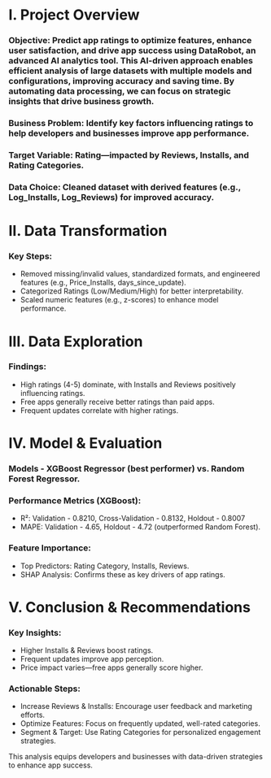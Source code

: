 # I. ​Project Overview 
### Objective: Predict app ratings to optimize features, enhance user satisfaction, and drive app success using DataRobot, an advanced AI analytics tool. This AI-driven approach enables efficient analysis of large datasets with multiple models and configurations, improving accuracy and saving time. By automating data processing, we can focus on strategic insights that drive business growth.
### Business Problem: Identify key factors influencing ratings to help developers and businesses improve app performance.
### Target Variable: Rating—impacted by Reviews, Installs, and Rating Categories.
### Data Choice: Cleaned dataset with derived features (e.g., Log_Installs, Log_Reviews) for improved accuracy.

# II. Data Transformation
### Key Steps:
- Removed missing/invalid values, standardized formats, and engineered features (e.g., Price_Installs, days_since_update).
- Categorized Ratings (Low/Medium/High) for better interpretability.
- Scaled numeric features (e.g., z-scores) to enhance model performance.

# III. Data Exploration
### Findings:
- High ratings (4-5) dominate, with Installs and Reviews positively influencing ratings.
- Free apps generally receive better ratings than paid apps.
- Frequent updates correlate with higher ratings.

# IV. Model & Evaluation
### Models - XGBoost Regressor (best performer) vs. Random Forest Regressor.
### Performance Metrics (XGBoost):
- R²: Validation - 0.8210, Cross-Validation - 0.8132, Holdout - 0.8007
- MAPE: Validation - 4.65, Holdout - 4.72 (outperformed Random Forest).
### Feature Importance:
- Top Predictors: Rating Category, Installs, Reviews.
- SHAP Analysis: Confirms these as key drivers of app ratings.

# V. Conclusion & Recommendations
### Key Insights:
- Higher Installs & Reviews boost ratings.
- Frequent updates improve app perception.
- Price impact varies—free apps generally score higher.
### Actionable Steps:
- Increase Reviews & Installs: Encourage user feedback and marketing efforts.
- Optimize Features: Focus on frequently updated, well-rated categories.
- Segment & Target: Use Rating Categories for personalized engagement strategies.

This analysis equips developers and businesses with data-driven strategies to enhance app success.
